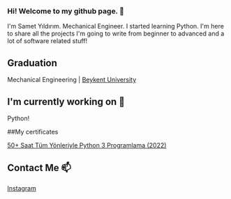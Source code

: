 ### Hi! Welcome to my github page. 👋

I'm Samet Yıldırım. Mechanical Engineer. I started learning Python.
I'm here to share all the projects I'm going to write from beginner to advanced and a lot of software related stuff!

## Graduation

Mechanical Engineering |  [Beykent University](https://www.beykent.edu.tr/)

## I'm currently working on 🔭

Python!

##My certificates

[ 50+ Saat Tüm Yönleriyle Python 3 Programlama (2022)](https://www.udemy.com/certificate/UC-0164a592-9548-466b-a549-576d393353ab/)


## Contact Me 📫

[Instagram](https://www.instagram.com/baskomserbaki)
